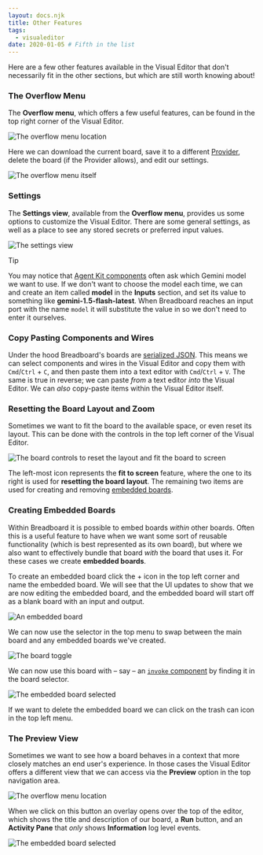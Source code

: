 ```yaml
---
layout: docs.njk
title: Other Features
tags:
  - visualeditor
date: 2020-01-05 # Fifth in the list
---
```


Here are a few other features available in the Visual Editor that don't necessarily fit in the other sections, but which are still worth knowing about!

### The Overflow Menu

The **Overflow menu**, which offers a few useful features, can be found in the top right corner of the Visual Editor.

![The overflow menu location](/breadboard/static/images/using-the-visual-editor/top-menu.png)

Here we can download the current board, save it to a different [Provider](../boards-and-providers/#providers), delete the board (if the Provider allows), and edit our settings.

![The overflow menu itself](/breadboard/static/images/using-the-visual-editor/overflow-menu.png)

### Settings

The **Settings view**, available from the **Overflow menu**, provides us some options to customize the Visual Editor. There are some general settings, as well as a place to see any stored secrets or preferred input values.

![The settings view](/breadboard/static/images/using-the-visual-editor/settings-view.png)

> [!TIP]
> You may notice that [Agent Kit components](../../kits/agents/) often ask which Gemini model we want to use. If we don't want to choose the model each time, we can and create an item called **model** in the **Inputs** section, and set its value to something like **gemini-1.5-flash-latest**. When Breadboard reaches an input port with the name `model` it will substitute the value in so we don't need to enter it ourselves.

### Copy Pasting Components and Wires

Under the hood Breadboard's boards are [serialized JSON](../../concepts/#breadboard-graph-language-bgl). This means we can select components and wires in the Visual Editor and copy them with `Cmd`/`Ctrl` + `C`, and then paste them into a text editor with `Cmd`/`Ctrl` + `V`. The same is true in reverse; we can paste _from_ a text editor _into_ the Visual Editor. We can _also_ copy-paste items within the Visual Editor itself.

### Resetting the Board Layout and Zoom

Sometimes we want to fit the board to the available space, or even reset its layout. This can be done with the controls in the top left corner of the Visual Editor.

![The board controls to reset the layout and fit the board to screen](/breadboard/static/images/using-the-visual-editor/board-controls.png)

The left-most icon represents the **fit to screen** feature, where the one to its right is used for **resetting the board layout**. The remaining two items are used for creating and removing [embedded boards](#creating-embedded-boards).

### Creating Embedded Boards

Within Breadboard it is possible to embed boards _within_ other boards. Often this is a useful feature to have when we want some sort of reusable functionality (which is best represented as its own board), but where we also want to effectively bundle that board _with_ the board that uses it. For these cases we create **embedded boards**.

To create an embedded board click the + icon in the top left corner and name the embedded board. We will see that the UI updates to show that we are now editing the embedded board, and the embedded board will start off as a blank board with an input and output.

![An embedded board](/breadboard/static/images/using-the-visual-editor/embedded-board.png)

We can now use the selector in the top menu to swap between the main board and any embedded boards we've created.

![The board toggle](/breadboard/static/images/using-the-visual-editor/board-toggle.png)

We can now use this board with – say – an [`invoke` component](../../kits/core/#the-invoke-node) by finding it in the board selector.

![The embedded board selected](/breadboard/static/images/using-the-visual-editor/embedded-board-selected.png)

If we want to delete the embedded board we can click on the trash can icon in the top left menu.

### The Preview View

Sometimes we want to see how a board behaves in a context that more closely matches an end user's experience. In those cases the Visual Editor offers a different view that we can access via the **Preview** option in the top navigation area.

![The overflow menu location](/breadboard/static/images/using-the-visual-editor/show-board-preview.png)

When we click on this button an overlay opens over the top of the editor, which shows the title and description of our board, a **Run** button, and an **Activity Pane** that _only_ shows **Information** log level events.

![The embedded board selected](/breadboard/static/images/using-the-visual-editor/preview-view.png)
